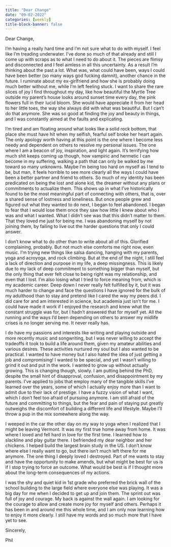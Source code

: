 ```yaml
---
title: "Dear Change"
date: "09-02-2022"
categories: [weekly]
title-block-banner: false
---
```


Dear Change,

I’m having a really hard time and I’m not sure what to do with myself. I feel like I’m treading underwater. I’ve done so much of that already and still I come up with scraps as to what I need to do about it. The pieces are flimsy and disconnected and I feel aimless in all this uncertainty. As a result I’m thinking about the past a lot. What was, what could have been, ways I could have been better (so many ways god fucking damnit), another chance in the future. I ruminate about my ex-girlfriend and how she is probably doing much better without me, while I’m left feeling stuck. I want to share the rare slices of joy I find throughout my day, like how beautiful the Myrtle Tree outside my parent’s house looks around sunset time every day, the pink flowers full in their lucid bloom. She would have appreciate it from her head to her little toes, the way she always did with what was beautiful. But I can’t do that anymore. She was so good at finding the joy and beauty in things, and I was constantly aimed at the faults and explicating.

I’m tired and am floating around what looks like a solid rock bottom, that place she must have hit when my selfish, fearful self broke her heart again. The only apology worth having at this point is the one where I become less needy and dependent on others to resolve my personal issues. The one where I am a beacon of joy, inspiration, and light again. It’s terrifying how much shit keeps coming up though, how vampiric and hermetic I can become in my suffering, walking a path that can only be walked by me toward so many unknowns. Maybe I’m being too hard on myself as I tend to be, but man, it feels horrible to see more clearly all the ways I could have been a better partner and friend to others. So much of my identity has been predicated on being the lost and alone kid, the dreamer without any plans or commitments to actualize them. This shows up in what I’ve historically found to be the most meaningful part of connecting with others, that is, over a shared sense of lostness and loneliness. But once people grew and figured out what they wanted to do next, I began to feel abandoned. I began to fear that I would lose them once they saw how little I knew about who I was and what I wanted. What I didn’t see was that this didn’t matter to them. That they loved me just for being me. I was abandoning myself by not joining them, by failing to live out the harder questions that only I could answer.

I don’t know what to do other than to write about all of this. Glorified complaining, probably. But not much else comforts me right now, even music. I’m trying new things like salsa dancing, hanging with my parents, yoga and acroyoga, and rock climbing. But at the end of the night, I still feel a lack of direction and purpose in my life, a deep missingness. This is likely due to my lack of deep commitment to something bigger than myself, but the only thing that ever felt close to being right was my relationship, and even that I lost. I’m also losing what I tried to force meaning from, which is my academic career. Deep down I never really felt fulfilled by it, but it was much harder to change and face the questions I have ignored for the bulk of my adulthood than to stay and pretend like I cared the way my peers did. I did care for and am interested in science, but academia just isn’t for me. I could have made it work if I enjoyed the research and knew what the constant struggle was for, but I hadn’t answered that for myself yet. All the running and the ways I’d been depending on others to answer my midlife crises is no longer serving me. It never really has.

I do have my passions and interests like writing and playing outside and more recently music and songwriting, but I was never willing to accept the tradeoffs it took to build a life around them, given my amateur abilities and various desires. These activities nurtured my soul but I also wanted to be practical. I wanted to have money but I also hated the idea of just getting a job and compromising! I wanted to be special, and yet I wasn’t willing to grind it out and put in the work. I wanted to grow up without actually growing. This is changing though, slowly. I am putting behind the PhD, despite the small hint of disapproval, confusion, and disappointment by my parents. I’ve applied to jobs that employ many of the tangible skills I’ve learned over the years, some of which I actually enjoy more than I want to admit due to their lack of prestige. I have a fuzzy vision of what I want, which I don’t feel too afraid of pursuing anymore. I am still afraid of the future and committing to things, but the fear and pain of staying put greatly outweighs the discomfort of building a different life and lifestyle. Maybe I’ll throw a pup in the mix somewhere along the way.

I weeped in the car the other day on my way to yoga when I realized that I might be leaving Vermont. It was my first true home away from home. It was where I loved and fell hard in love for the first time. I learned how to slackline and play guitar there. I befriended my dear neighbor and her chickens. I helped build the largest brain study in the US. I don’t know where else I really want to go, but there isn’t much left there for me anymore. The one thing I deeply loved I destroyed. Part of me wants to stay and have the opportunity to make amends, but what might be best for us is if I stop trying to force an outcome. What would be best is if I thought more about the long-term consequences of my actions.

I was the shy and quiet kid in 1st grade who preferred the brick wall of the school building to the large field where everyone else was playing. It was a big day for me when I decided to get up and join them. The sprint out was full of joy and courage. My back is against the wall again. I am looking for the courage to allow and create more joy for myself and others. Perhaps it has been in and around me this whole time, and I am only now learning how to enjoy it more clearly. I still have my words and so much more that I have yet to see.

Sincerely,

Phil